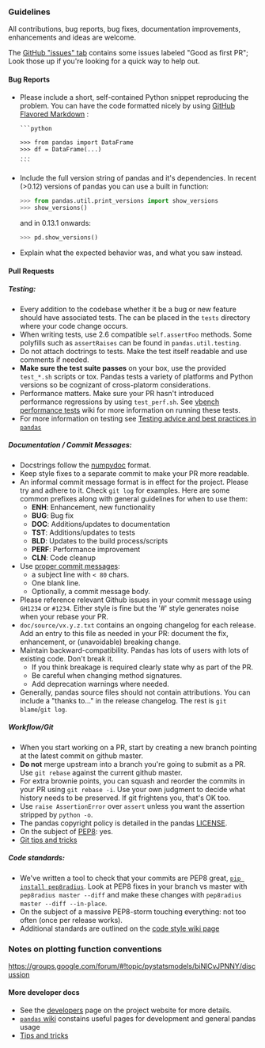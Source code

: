 ### Guidelines

All contributions, bug reports, bug fixes, documentation improvements,
enhancements and ideas are welcome.

The [GitHub "issues" tab](https://github.com/pydata/pandas/issues)
contains some issues labeled "Good as first PR"; Look those up if you're
looking for a quick way to help out.

#### Bug Reports

  - Please include a short, self-contained Python snippet reproducing the problem.
  You can have the code formatted nicely by using [GitHub Flavored Markdown](http://github.github.com/github-flavored-markdown/) :

        ```python

        >>> from pandas import DataFrame
        >>> df = DataFrame(...)
        ...
        ```

  - Include the full version string of pandas and it's dependencies. In recent (>0.12) versions
    of pandas you can use a built in function:

    ```python
    >>> from pandas.util.print_versions import show_versions
    >>> show_versions()
    ```

    and in 0.13.1 onwards:
    ```python
    >>> pd.show_versions()
    ```
  - Explain what the expected behavior was, and what you saw instead.

#### Pull Requests

##### Testing:
  - Every addition to the codebase whether it be a bug or new feature should have associated tests. The can be placed in the `tests` directory where your code change occurs.
  - When writing tests, use 2.6 compatible `self.assertFoo` methods. Some polyfills such as `assertRaises`
    can be found in `pandas.util.testing`.
  - Do not attach doctrings to tests. Make the test itself readable and use comments if needed.
  - **Make sure the test suite passes** on your box, use the provided `test_*.sh` scripts or tox.  Pandas tests a variety of platforms and Python versions so be cognizant of cross-platorm considerations.
  - Performance matters. Make sure your PR hasn't introduced performance regressions by using `test_perf.sh`.  See [vbench performance tests](https://github.com/pydata/pandas/wiki/Performance-Testing) wiki for more information on running these tests.
  - For more information on testing see [Testing advice and best practices in `pandas`](https://github.com/pydata/pandas/wiki/Testing)

##### Documentation / Commit Messages:
  - Docstrings follow the [numpydoc](https://github.com/numpy/numpy/blob/master/doc/HOWTO_DOCUMENT.rst.txt) format.
  - Keep style fixes to a separate commit to make your PR more readable.
  - An informal commit message format is in effect for the project. Please try
    and adhere to it. Check `git log` for examples. Here are some common prefixes
    along with general guidelines for when to use them:
      - **ENH**: Enhancement, new functionality
      - **BUG**: Bug fix
      - **DOC**: Additions/updates to documentation
      - **TST**: Additions/updates to tests
      - **BLD**: Updates to the build process/scripts
      - **PERF**: Performance improvement
      - **CLN**: Code cleanup
  - Use [proper commit messages](http://tbaggery.com/2008/04/19/a-note-about-git-commit-messages.html):
    - a subject line with `< 80` chars.
    - One blank line.
    - Optionally, a commit message body.
  - Please reference relevant Github issues in your commit message using `GH1234`
    or `#1234`. Either style is fine but the '#' style generates noise when your rebase your PR.
  - `doc/source/vx.y.z.txt` contains an ongoing
    changelog for each release. Add an entry to this file
    as needed in your PR: document the fix, enhancement,
    or (unavoidable) breaking change.
  - Maintain backward-compatibility. Pandas has lots of users with lots of existing code. Don't break it.
    - If you think breakage is required clearly state why as part of the PR.
    - Be careful when changing method signatures.
    - Add deprecation warnings where needed.
  - Generally, pandas source files should not contain attributions. You can include a "thanks to..."
    in the release changelog. The rest is `git blame`/`git log`.

##### Workflow/Git
  - When you start working on a PR, start by creating a new branch pointing at the latest
    commit on github master.
  - **Do not** merge upstream into a branch you're going to submit as a PR.
    Use `git rebase` against the current github master.
  - For extra brownie points, you can squash and reorder the commits in your PR using `git rebase -i`.
    Use your own judgment to decide what history needs to be preserved. If git frightens you, that's OK too.
  - Use `raise AssertionError` over `assert` unless you want the assertion stripped by `python -o`.
  - The pandas copyright policy is detailed in the pandas [LICENSE](https://github.com/pydata/pandas/blob/master/LICENSE).
  - On the subject of [PEP8](http://www.python.org/dev/peps/pep-0008/): yes.
  - [Git tips and tricks](https://github.com/pydata/pandas/wiki/Using-Git)

##### Code standards:
  - We've written a tool to check that your commits are PEP8 great,
    [`pip install pep8radius`](https://github.com/hayd/pep8radius). Look at PEP8 fixes in your branch
    vs master with `pep8radius master --diff` and make these changes with
    `pep8radius master --diff --in-place`.
  - On the subject of a massive PEP8-storm touching everything: not too often (once per release works).
  - Additional standards are outlined on the [code style wiki page](https://github.com/pydata/pandas/wiki/Code-Style-and-Conventions)

### Notes on plotting function conventions

https://groups.google.com/forum/#!topic/pystatsmodels/biNlCvJPNNY/discussion

#### More developer docs
* See the [developers](http://pandas.pydata.org/developers.html) page on the
  project website for more details.
* [`pandas` wiki](https://github.com/pydata/pandas/wiki) constains useful pages for development and general pandas usage
* [Tips and tricks](https://github.com/pydata/pandas/wiki/Tips-&-Tricks)
